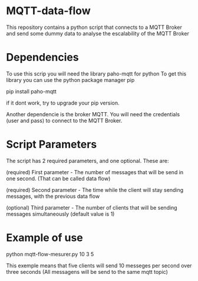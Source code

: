# MQTT-data-flow
This repository contains a python script that connects to a MQTT Broker and send some dummy data to analyse the escalability of the MQTT Broker

# Dependencies
To use this scrip you will need the library paho-mqtt for python
To get this library you can use the python package manager pip

pip install paho-mqtt

if it dont work, try to upgrade your pip version.

Another dependencie is the broker MQTT. You will need the credentials (user and pass) to connect to the MQTT Broker.

# Script Parameters
The script has 2 required parameters, and one optional. These are:

(required) First parameter - The number of messages that will be send in one second. (That can be called data flow) 

(required) Second parameter - The time while the client will stay sending messages, with the previous data flow 

(optional) Third parameter - The number of clients that will be sending messages simultaneously (default value is 1) 

# Example of use
python mqtt-flow-mesurer.py 10 3 5

This exemple means that five clients will send 10 messeges per second over three seconds (All messagens will be send to the same mqtt topic)
